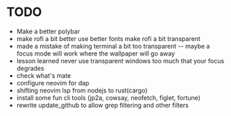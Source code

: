 # TODO
- Make a better polybar
- make rofi a bit better use better fonts make rofi a bit transparent
- made a mistake of making terminal a bit too transparent -- maybe a focus mode will work where the wallpaper will go away
- lesson learned never use transparent windows too much that your focus degrades
- check what's mate
- configure neovim for dap
- shifting neovim lsp from nodejs to rust(cargo)
- install some fun cli tools (jp2a, cowsay, neofetch, figlet, fortune)
- rewrite update_github to allow grep filtering and other filters
